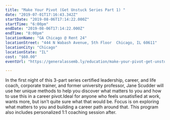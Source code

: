 ```yaml
---
title: "Make Your Pivot (Get Unstuck Series Part 1) "
date: "2019-07-01T17:16:43.342Z"
startDate: "2019-08-06T17:14:22.000Z"
startTime: "6:00pm"
endDate: "2019-08-06T17:14:22.000Z"
endTime: "8:00pm"
locationName: "GA Chicago @ Rent 24"
locationStreet: "444 N Wabash Avenue, 5th Floor  Chicago, IL 60611"
locationCity: "Chicago"
locationState: "IL"
cost: "$60.00"
eventUrl: "https://generalassemb.ly/education/make-your-pivot-get-unstuck-series-part-1/chicago/77656"

---
```


In the first night of this 3-part series certified leadership, career, and life coach, corporate trainer, and former university professor, Jane Scudder will use her unique methods to help you discover what matters to you and how to use this in a career pivot.Ideal for anyone who feels unsatisfied at work, wants more, but isn’t quite sure what that would be. Focus is on exploring what matters to you and building a career path around that. This program also includes personalized 1:1 coaching session after.

